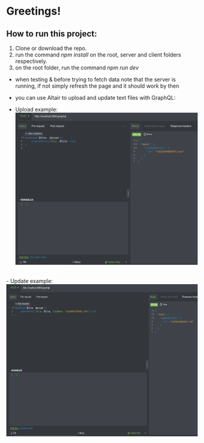 # Greetings!

## How to run this project:

1. Clone or download the repo.
2. run the command <i>npm install</i> on the root, server and client folders respectively.
3. on the root folder, run the command <i>npm run dev</i>

- when testing & before trying to fetch data note that the server is running, if not simply refresh the page and it should work by then

- you can use Altair to upload and update text files with GraphQL:
- Upload example:
  <br />
  <img src='./create-parcel.png' height='400' width='600'>

<br />
- Update example:
<br />
<img src='./update-parcel.png' height='400' width='600'>
